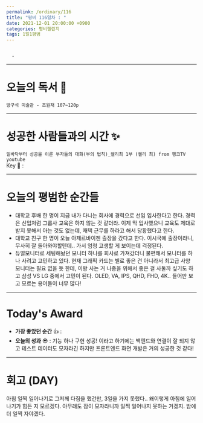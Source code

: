 ```yaml
---
permalink: /ordinary/116
title: "평비 116일차 : "
date: 2021-12-01 20:00:00 +0900
categories: 평비챌린지
tags: 1일1평범
---
```

```

  - 
```

---
# 오늘의 독서 📕
`방구석 미술관 - 조원재 107~120p`  


---
# 성공한 사람들과의 시간 ✨
`밑바닥부터 성공을 이룬 부자들의 대화(부의 법칙)_켈리최 1부 (켈리 최) from 행크TV youtube`  
Key 🔑 :


---
# 오늘의 평범한 순간들
- 대학교 후배 한 명이 지금 내가 다니는 회사에 경력으로 선임 입사한다고 한다. 경력은 신입처럼 그룹사 교육은 하지 않는 것 같더라. 이제 막 입사했으니 교육도 제대로 받지 못해서 아는 것도 없는데, 재택 근무를 하라고 해서 당황했다고 한다.
- 대학교 친구 한 명이 오늘 아제르바이젠 츨장을 갔다고 한다. 이시국에 출장이라니, 무사히 잘 돌아와야할텐데.. 가서 엄청 고생할 게 보이는데 걱정된다.
- 듀얼모니터로 세팅해놨던 모니터 하나를 회사로 가져갔더니 불편해서 모니터를 하나 사려고 고민하고 있다. 현재 그래픽 카드는 별로 좋은 건 아니라서 최고급 사양 모니터는 필요 없을 듯 한데, 이왕 사는 거 나중을 위해서 좋은 걸 사둘까 싶기도 하고 삼성 VS LG 중에서 고민이 된다. OLED, VA, IPS, QHD, FHD, 4K.. 들어만 보고 모르는 용어들이 너무 많다!

---
# Today's Award
- **가장 좋았던 순간** 👍 : 
- **오늘의 성과** 😎 : 기능 하나 구현 성공! 이라고 하기에는 백엔드와 연결이 잘 되지 않고 테스트 데이터도 모자라긴 하지만 프론트엔드 화면 개발은 거의 성공한 것 같다!

---
# 회고 (DAY)
아침 일찍 일어나기로 그저께 다짐을 했건만, 3일을 가지 못했다.. 왜이렇게 아침에 일어나기가 힘든 지 모르겠다. 아무래도 잠이 모자라니까 일찍 일어나지 못하는 거겠지. 밤에 더 일찍 자야겠다.